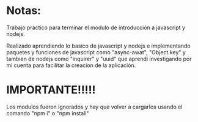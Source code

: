 # Notas:

Trabajo práctico para terminar el modulo de introducción a javascript y nodejs.

Realizado aprendiendo lo basico de javascript y nodejs e implementando paquetes y funciones de javascript como "async-awat", "Object.key" y tambien de  nodejs como "inquirer" y "uuid" que aprendí investigando por mi cuenta para facilitar la creacion de la aplicación.


# IMPORTANTE!!!!!
Los modulos fueron ignorados y hay que volver a cargarlos usando el comando "npm i" o "npm install"




